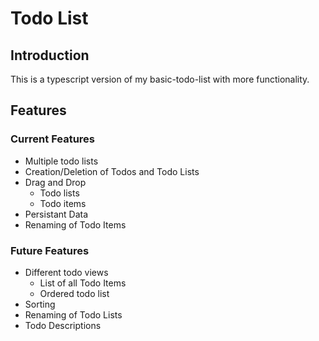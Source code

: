 # Todo List

## Introduction
This is a typescript version of my basic-todo-list with more functionality.

## Features
### Current Features
* Multiple todo lists
* Creation/Deletion of Todos and Todo Lists
* Drag and Drop
  * Todo lists
  * Todo items
* Persistant Data
* Renaming of Todo Items

### Future Features
* Different todo views
  * List of all Todo Items
  * Ordered todo list
* Sorting
* Renaming of Todo Lists
* Todo Descriptions